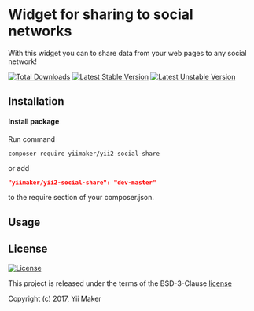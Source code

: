 Widget for sharing to social networks
=====================================
With this widget you can to share data from your web pages to any social network!


[![Total Downloads](https://poser.pugx.org/yiimaker/yii2-social-share/downloads)](https://packagist.org/packages/yiimaker/yii2-social-share)
[![Latest Stable Version](https://poser.pugx.org/yiimaker/yii2-social-share/v/stable)](https://packagist.org/packages/yiimaker/yii2-social-share)
[![Latest Unstable Version](https://poser.pugx.org/yiimaker/yii2-social-share/v/unstable)](https://packagist.org/packages/yiimaker/yii2-social-share)

Installation
------------
#### Install package
Run command
```
composer require yiimaker/yii2-social-share
```
or add
```json
"yiimaker/yii2-social-share": "dev-master"
```
to the require section of your composer.json.

Usage
-----

License
-------
[![License](https://poser.pugx.org/yiimaker/yii2-social-share/license)](https://packagist.org/packages/yiimaker/yii2-social-share)

This project is released under the terms of the BSD-3-Clause [license](https://github.com/yii2deman/yii2-shop/blob/master/LICENSE)

Copyright (c) 2017, Yii Maker
